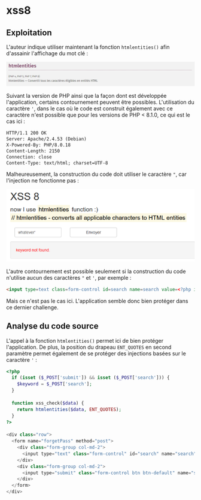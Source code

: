 # xss8

## Exploitation

L'auteur indique utiliser maintenant la fonction `htmlentities()` afin d'assainir l'affichage du mot clé :&#x20;

![](<../../../.gitbook/assets/image (18) (1).png>)

Suivant la version de PHP ainsi que la façon dont est développée l'application, certains contournement peuvent être possibles. L'utilisation du caractère `'`, dans le cas où le code est construit également avec ce caractère n'est possible que pour les versions de PHP < 8.1.0, ce qui est le cas ici :&#x20;

```http
HTTP/1.1 200 OK
Server: Apache/2.4.53 (Debian)
X-Powered-By: PHP/8.0.18
Content-Length: 2150
Connection: close
Content-Type: text/html; charset=UTF-8
```

Malheureusement, la construction du code doit utiliser le caractère `"`, car l'injection ne fonctionne pas :&#x20;

![](<../../../.gitbook/assets/image (44).png>)

L'autre contournement est possible seulement si la construction du code n'utilise aucun des caractères `"` et `'`, par exemple :&#x20;

```html
<input type=text class=form-control id=search name=search value=<?php if (isset ($keyword) && !empty ($keyword)){ echo xss_check($keyword); }?> placeholder="keyword" required>
```

Mais ce n'est pas le cas ici. L'application semble donc bien protéger dans ce dernier challenge.

## Analyse du code source

L'appel à la fonction `htmlentities()` permet ici de bien protéger l'application. De plus, la position du drapeau `ENT_QUOTES` en second paramètre permet également de se protéger des injections basées sur le caractère `'` :&#x20;

```php
<?php
  if (isset ($_POST['submit']) && isset ($_POST['search'])) {
    $keyword = $_POST['search'];
  }

  function xss_check($data) {
    return htmlentities($data, ENT_QUOTES);
  }
?>

<div class="row">
  <form name="forgetPass" method="post">
    <div class="form-group col-md-2">
      <input type="text" class="form-control" id="search" name="search" value="<?php if (isset ($keyword) && !empty ($keyword)){ echo xss_check($keyword); }?>" placeholder="keyword" required>
    </div>
    <div class="form-group col-md-2">
      <input type="submit" class="form-control btn btn-default" name="submit">
    </div>
  </form>
</div>
```
